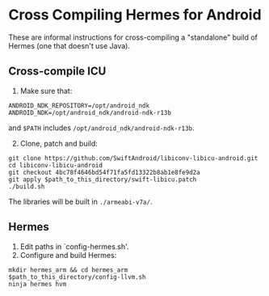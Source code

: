 # Cross Compiling Hermes for Android

These are informal instructions for cross-compiling a "standalone" build of
Hermes (one that doesn't use Java).

## Cross-compile ICU

1. Make sure that:
```
ANDROID_NDK_REPOSITORY=/opt/android_ndk
ANDROID_NDK=/opt/android_ndk/android-ndk-r13b
```
and `$PATH` includes `/opt/android_ndk/android-ndk-r13b`.

2. Clone, patch and build:

```
git clone https://github.com/SwiftAndroid/libiconv-libicu-android.git
cd libiconv-libicu-android
git checkout 4bc78f4646bd54f71fa5fd13322b8ab1e8fe9d2a
git apply $path_to_this_directory/swift-libicu.patch
./build.sh
```

The libraries will be built in `./armeabi-v7a/`.

## Hermes
1. Edit paths in `config-hermes.sh'.
2. Configure and build Hermes:
```
mkdir hermes_arm && cd hermes_arm
$path_to_this_directory/config-llvm.sh
ninja hermes hvm
```
